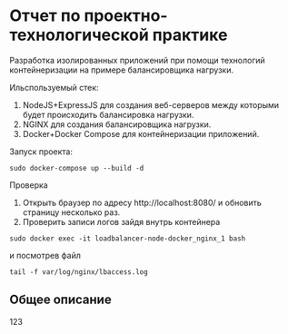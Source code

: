 # Отчет по проектно-технологической практике 
Разработка изолированных приложений при помощи технологий контейнеризации на примере балансировщика нагрузки.

Ильспользуемый стек:
1. NodeJS+ExpressJS для создания веб-серверов между которыми будет происходить балансировка нагрузки.
2. NGINX для создания балансировщика нагрузки.
3. Docker+Docker Compose для контейнеризации приложений.

Запуск проекта:
```
sudo docker-compose up --build -d
```
Проверка
1. Открыть браузер по адресу http://localhost:8080/ и обновить страницу несколько раз.
2. Проверить записи логов зайдя внутрь контейнера
```
sudo docker exec -it loadbalancer-node-docker_nginx_1 bash
```
и посмотрев файл
```
tail -f var/log/nginx/lbaccess.log
```
## Общее описание
123